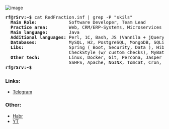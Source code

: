 ![image](https://user-images.githubusercontent.com/9009868/114011194-a14d7f80-986d-11eb-9d0e-d51c1977bf9b.png)
<pre>
<b>rf@rSrv:~$</b> cat RedFraction.inf | grep -P "skils"
  <b>Main Role:           </b> Software Developer, Team Lead
  <b>Practice area:       </b> Web, CRM/ERP-Systems, Microservices
  <b>Main language:       </b> Java
  <b>Additional languages:</b> Perl, 1C, Bash, JS (Vannila + jQuery)
  <b>Databases:           </b> MySQL, H2, PostgreSQL, MongoDB, SQLite
  <b>Libs:                </b> Spring ( Boot, Security, Data ), Hibernate, JavaFX, Lombok, jSSC, jSch, JavaSimon,
                        CheckStyle (w/ custom checks), MyBatis, EE, CXF
  <b>Other tech:          </b> Linux, Docker, Git, Percona, Jasper Reports, Saiku OLAP,
                        SSHFS, Apache, NGINX, Tomcat, Cron, Maven/Gradle, rSync
<b>rf@rSrv:~$ <img align="top" src="https://user-images.githubusercontent.com/2514771/93036534-5fbd6480-f5fd-11ea-8a13-58ef04796c17.gif" alt="cursor" width="1" height="18" /></b>
</pre>

### Links:
- [Telegram](https://t.me/RedFraction)

### Other:
- [Habr](https://habr.com/ru/users/redfraction/posts/)
- [YT](https://www.youtube.com/channel/UCi9cY8e0GDKx2WwuZjYfEhQ)
